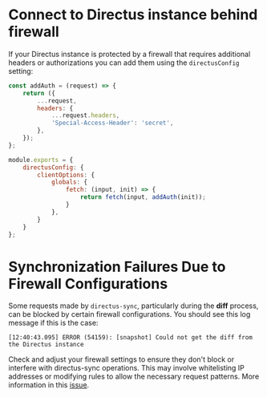 # Connect to Directus instance behind firewall

If your Directus instance is protected by a firewall that requires additional headers or authorizations you can add them using the `directusConfig` setting:

```js
const addAuth = (request) => {
    return ({
        ...request,
        headers: {
            ...request.headers,
            'Special-Access-Header': 'secret',
        },
    });
};

module.exports = {
    directusConfig: {
        clientOptions: {
            globals: {
                fetch: (input, init) => {
                    return fetch(input, addAuth(init));
                }
            },
        }
    }
};
```

# Synchronization Failures Due to Firewall Configurations

Some requests made by `directus-sync`, particularly during the **diff** process, can be blocked by certain firewall
configurations.
You should see this log message if this is the case:

```text
[12:40:43.095] ERROR (54159): [snapshot] Could not get the diff from the Directus instance
```

Check and adjust your firewall settings to ensure they don't block or interfere with directus-sync operations.
This may involve whitelisting IP addresses or modifying rules to allow the necessary request patterns.
More information in this [issue](https://github.com/tractr/directus-sync/issues/33).

